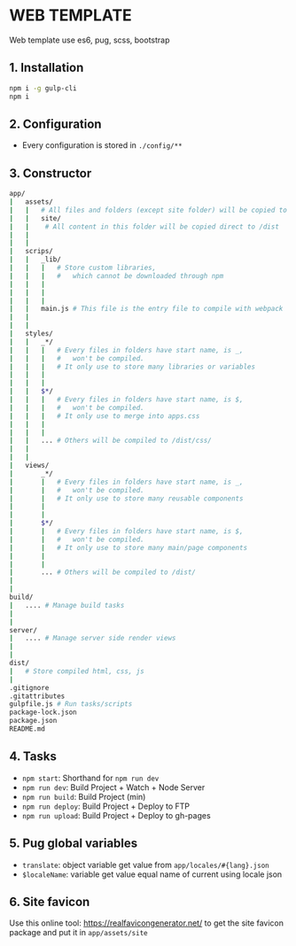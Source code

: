 WEB TEMPLATE
===================

Web template use es6, pug, scss, bootstrap

## 1. Installation
```bash
npm i -g gulp-cli
npm i
```

## 2. Configuration
- Every configuration is stored in `./config/**`

## 3. Constructor
```bash
app/
|   assets/
|   |   # All files and folders (except site folder) will be copied to /dist
|   |   site/
|   |    # All content in this folder will be copied direct to /dist
|   |
|   |
|   scrips/
|   |   _lib/
|   |   |   # Store custom libraries,
|   |   |   #   which cannot be downloaded through npm
|   |   |
|   |   |
|   |   |
|   |   main.js # This file is the entry file to compile with webpack
|   |
|   |
|   styles/
|   |   _*/
|   |   |   # Every files in folders have start name, is _,
|   |   |   #   won't be compiled.
|   |   |   # It only use to store many libraries or variables
|   |   |
|   |   |
|   |   $*/
|   |   |   # Every files in folders have start name, is $,
|   |   |   #   won't be compiled.
|   |   |   # It only use to merge into apps.css
|   |   |
|   |   |
|   |   ... # Others will be compiled to /dist/css/
|   |
|   |
|   views/
|       _*/
|       |   # Every files in folders have start name, is _,
|       |   #   won't be compiled.
|       |   # It only use to store many reusable components
|       |
|       |
|       $*/
|       |   # Every files in folders have start name, is $,
|       |   #   won't be compiled.
|       |   # It only use to store many main/page components
|       |
|       |
|       ... # Others will be compiled to /dist/
|
|
build/
|   .... # Manage build tasks
|
|
server/
|   .... # Manage server side render views
|
|
dist/
|   # Store compiled html, css, js
|
.gitignore
.gitattributes
gulpfile.js # Run tasks/scripts
package-lock.json
package.json
README.md
```


## 4. Tasks
- `npm start`: Shorthand for `npm run dev`
- `npm run dev`: Build Project + Watch + Node Server
- `npm run build`: Build Project (min)
- `npm run deploy`: Build Project + Deploy to FTP
- `npm run upload`: Build Project + Deploy to gh-pages


## 5. Pug global variables
- `translate`: object variable get value from `app/locales/#{lang}.json`
- `$localeName`: variable get value equal name of current using locale json


## 6. Site favicon
Use this online tool: https://realfavicongenerator.net/ to get the site favicon package and put it in `app/assets/site`
